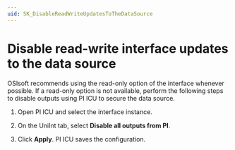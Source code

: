```yaml
---
uid: SK_DisableReadWriteUpdatesToTheDataSource
---
```


# Disable read-write interface updates to the data source

OSIsoft recommends using the read-only option of the interface whenever possible. If a read-only option is not available, perform the following steps to disable outputs using PI ICU to secure the data source.

1. Open PI ICU and select the interface instance.

2. On the UniInt tab, select **Disable all outputs from PI**.

3. Click **Apply**. PI ICU saves the configuration.
